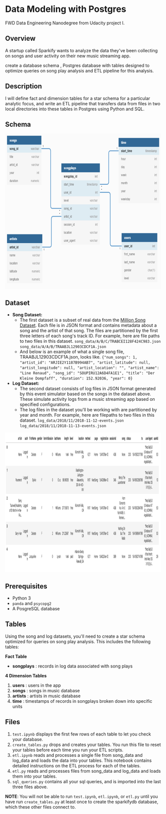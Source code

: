 # Data Modeling with Postgres

FWD Data Engineering Nanodegree from Udacity project I.

## Overview

A startup called Sparkify wants to analyze the data they've been collecting on songs and user activity on their new music streaming app. 

create a database schema , Postgres database with tables designed to optimize queries on song play analysis and ETL pipeline for this analysis.

## Description
I will define fact and dimension tables for a star schema for a particular analytic focus, and write an ETL pipeline that transfers data from files in two local directories into these tables in Postgres using Python and SQL.

## Schema

<img src="erd-diagram.png" alt="image not found" width="700" height="500"/>

## Dataset
* **Song Dataset:**
  - The first dataset is a subset of real data from the [Million Song Dataset](http://millionsongdataset.com/). 
   Each file is in JSON format and contains metadata about a song and the 
   artist of that song. The files are partitioned by the first three letters of 
   each song's track ID. For example, here are file paths to two files in this 
   dataset.
`song_data/A/B/C/TRABCEI128F424C983.json
song_data/A/A/B/TRAABJL12903CDCF1A.json`
  - And below is an example of what a single song file, TRAABJL12903CDCF1A.json, looks like.
`{"num_songs": 1, "artist_id": "ARJIE2Y1187B994AB7", "artist_latitude": null, "artist_longitude": null, "artist_location": "", "artist_name": "Line Renaud", "song_id": "SOUPIRU12A6D4FA1E1", "title": "Der Kleine Dompfaff", "duration": 152.92036, "year": 0}`
* **Log Dataset:**
  - The second dataset consists of log files in JSON format generated by this event simulator based on the songs in the dataset above. These simulate activity logs from a music streaming app based on specified configurations.
  - The log files in the dataset you'll be working with are partitioned by year and month. For example, here are filepaths to two files in this dataset.
`log_data/2018/11/2018-11-12-events.json
log_data/2018/11/2018-11-13-events.json`

<img src="log-data.png" alt="image not found" width="800" height="450"/>

## Prerequisites

* Python 3
* `panda` and `psycopg2`
* A PosgreSQL database

## Tables
Using the song and log datasets, you'll need to create a star schema optimized for queries on song play analysis. This includes the following tables: 

**Fact Table**

- **songplays** : records in log data associated with song plays

**4 Dimension Tables**

1. **users** : users in the app
2. **songs** : songs in music database
3. **artists** : artists in music database
4. **time** : timestamps of records in songplays broken down into specific units

## Files
1. `test.ipynb` displays the first few rows of each table to let you check your database.
2. `create_tables.py` drops and creates your tables. You run this file to reset your tables before each time you run your ETL scripts.
3. `etl.ipynb` reads and processes a single file from song_data and log_data and loads the data into your tables. This notebook contains detailed instructions on the ETL process for each of the tables.
4. `etl.py` reads and processes files from song_data and log_data and loads them into your tables.
5. `sql_queries.py` contains all your sql queries, and is imported into the last three files above.


**NOTE**: You will not be able to run `test.ipynb`, `etl.ipynb`, or `etl.py` until you have run `create_tables.py` at least once to create the sparkifydb database, which these other files connect to.
